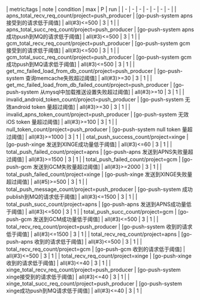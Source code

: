 | metric/tags | note | condition | max | P | run | 
| - | - | - | - | - | - | - |
| apns_total_recv_req_count/project=push_producer | [go-push-system apns接受到的请求低于阈值] | all(#3)<=500 | 3 | 1 |
| apns_total_succ_req_count/project=push_producer | [go-push-system apns 成功push到MQ的请求低于阈值] | all(#3)<=500 | 3 | 1 |
| gcm_total_recv_req_count/project=push_producer | [go-push-system gcm接受到的请求低于阈值] | all(#3)<=500 | 3 | 1 |
| gcm_total_succ_req_count/project=push_producer | [go-push-system gcm成功push到MQ请求低于阈值] | all(#3)<=500 | 3 | 1 |
| get_mc_failed_load_from_db_count/project=push_producer | [go-push-system 查询memcache失败超过阈值] | all(#3)>=30 | 3 | 1 |
| get_mc_failed_load_from_db_failed_count/project=push_producer | [go-push-system 从mysql中加载推送设置失败超过阈值] | all(#3)>=10 | 3 | 1 |
| invalid_android_token_count/project=push_producer | [go-push-system 无效android token 量超过阈值] | all(#3)>=30 | 3 | 1 |
| invalid_apns_token_count/project=push_producer | [go-push-system 无效iOS token 量超过阈值] | all(#3)>=100 | 3 | 1 |
| null_token_count/project=push_producer | [go-push-system null token 量超过阈值] | all(#3)>=1000 | 3 | 1 |
| otal_push_success_count/project=xinge | [go-push-xinge 发送到XINGE成功量低于阈值] | all(#3)<=60 | 3 | 1 |
| total_push_failed_count/project=apns | [go-push-apns 发送到APNS失败量超过阈值] | all(#3)>=1500 | 3 | 1 |
| total_push_failed_count/project=gcm | [go-push-gcm 发送到GCM失败量超过阈值] | all(#3)>=2000 | 3 | 1 |
| total_push_failed_count/project=xinge | [go-push-xinge 发送到XINGE失败量超过阈值] | all(#5)>=500 | 3 | 1 |
| total_push_message_count/project=push_producer | [go-push-system 成功publish到MQ的请求低于阈值] | all(#3)<=1500 | 3 | 1 |
| total_push_succ_count/project=apns | [go-push-apns 发送到APNS成功量低于阈值] | all(#3)<=500 | 3 | 1 |
| total_push_succ_count/project=gcm | [go-push-gcm 发送到GCM成功量低于阈值] | all(#3)<=500 | 3 | 1 |
| total_recv_req_count/project=push_producer | [go-push-system 收到的请求低于阈值] | all(#3)<=1500 | 3 | 1 |
| total_recv_req_count/project=apns | [go-push-apns 收到的请求低于阈值] | all(#3)<=500 | 3 | 1 |
| total_recv_req_count/project=gcm | [go-push-gcm 收到的请求低于阈值] | all(#3)<=500 | 3 | 1 |
| total_recv_req_count/project=xinge | [go-push-xinge 收到的请求低于阈值] | all(#3)<=40 | 3 | 1 |
| xinge_total_recv_req_count/project=push_producer | [go-push-system xinge接受到的请求低于阈值] | all(#3)<=40 | 3 | 1 |
| xinge_total_succ_req_count/project=push_producer | [go-push-system xinge成功push到MQ请求低于阈值] | all(#3)<=40 | 3 | 1 |

